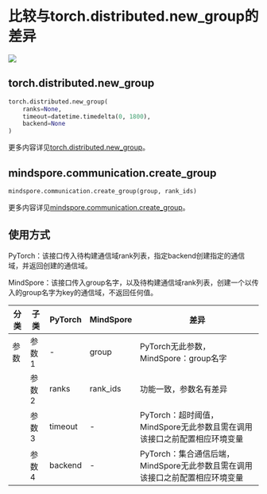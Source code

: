 # 比较与torch.distributed.new_group的差异

<a href="https://gitee.com/mindspore/docs/blob/master/docs/mindspore/source_zh_cn/note/api_mapping/pytorch_diff/create_group.md" target="_blank"><img src="https://mindspore-website.obs.cn-north-4.myhuaweicloud.com/website-images/master/resource/_static/logo_source.png"></a>

## torch.distributed.new_group

```python
torch.distributed.new_group(
    ranks=None,
    timeout=datetime.timedelta(0, 1800),
    backend=None
)
```

更多内容详见[torch.distributed.new_group](https://pytorch.org/docs/1.8.1/distributed.html#torch.distributed.new_group)。

## mindspore.communication.create_group

```python
mindspore.communication.create_group(group, rank_ids)
```

更多内容详见[mindspore.communication.create_group](https://mindspore.cn/docs/zh-CN/master/api_python/mindspore.communication.html#mindspore.communication.create_group)。

## 使用方式

PyTorch：该接口传入待构建通信域rank列表，指定backend创建指定的通信域，并返回创建的通信域。

MindSpore：该接口传入group名字，以及待构建通信域rank列表，创建一个以传入的group名字为key的通信域，不返回任何值。

| 分类 | 子类 |PyTorch | MindSpore | 差异 |
| --- | --- | --- | --- |---|
|参数 | 参数1 | - | group | PyTorch无此参数，MindSpore：group名字|
| | 参数2 | ranks | rank_ids | 功能一致，参数名有差异|
| | 参数3 | timeout | - |PyTorch：超时阈值，MindSpore无此参数且需在调用该接口之前配置相应环境变量|
| | 参数4 | backend | - |PyTorch：集合通信后端，MindSpore无此参数且需在调用该接口之前配置相应环境变量 |